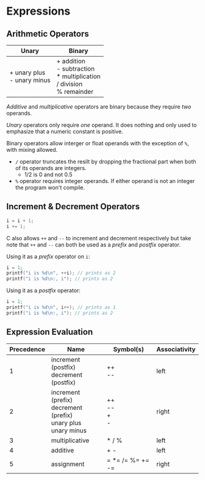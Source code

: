 # Expressions

## Arithmetic Operators

|Unary|Binary|
|---|---|
|+ unary plus<br>- unary minus|+ addition<br>- subtraction<br>* multiplication<br>/ division<br>% remainder|

*Additive* and *multiplicative* operators are binary because they require *two* operands.

*Unary* operators only require *one* operand. It does nothing and only used to emphasize that a numeric constant is positive.

Binary operators allow interger or float operands with the exception of `%`, with mixing allowed.
- `/` operator truncates the resilt by dropping the fractional part when both of its operands are integers.
	- 1/2 is 0 and not 0.5
- `%` operator requires integer operands. If either operand is not an integer the program won't compile.

## Increment & Decrement Operators

```c
i = i + 1;
i += 1;
```

C also allows `++` and `--` to increment and decrement respectively but take note that `++` and `--` can both be used as a *prefix* and *postfix* operator.

Using it as a *prefix* operator on `i`:
```c
i = 1;
printf("i is %d\n", ++i); // prints as 2
printf("i is %d\n:, i"); // prints as 2
```

Using it as a *postfix* operator:
```c
i = 1;
printf("i is %d\n", i++); // prints as 1
printf("i is %d\n:, i"); // prints as 2
```

## Expression Evaluation

|Precedence|Name|Symbol(s)|Associativity|
|---|---|---|---|
|1|increment (postfix)<br>decrement (postfix)|++<br>--|left|
|2|increment (prefix)<br>decrement (prefix)<br>unary plus<br>unary minus|++<br>--<br>+<br>-|right|
|3|multiplicative|* / %|left
|4|additive|+ -|left|
|5|assignment|= *= /= %= += -=|right|





